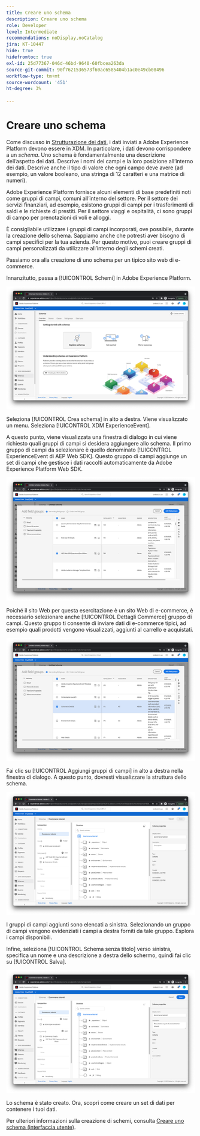 ```yaml
---
title: Creare uno schema
description: Creare uno schema
role: Developer
level: Intermediate
recommendations: noDisplay,noCatalog
jira: KT-10447
hide: true
hidefromtoc: true
exl-id: 25d77367-046d-46bd-9640-60fbcea263da
source-git-commit: 90f7621536573f60ac6585404b1ac0e49cb08496
workflow-type: tm+mt
source-wordcount: '451'
ht-degree: 3%

---
```


# Creare uno schema

Come discusso in [Strutturazione dei dati](../structuring-your-data.md), i dati inviati a Adobe Experience Platform devono essere in XDM. In particolare, i dati devono corrispondere a un _schema_. Uno schema è fondamentalmente una descrizione dell’aspetto dei dati. Descrive i nomi dei campi e la loro posizione all’interno dei dati. Descrive anche il tipo di valore che ogni campo deve avere (ad esempio, un valore booleano, una stringa di 12 caratteri e una matrice di numeri).

Adobe Experience Platform fornisce alcuni elementi di base predefiniti noti come gruppi di campi, comuni all’interno del settore. Per il settore dei servizi finanziari, ad esempio, esistono gruppi di campi per i trasferimenti di saldi e le richieste di prestiti. Per il settore viaggi e ospitalità, ci sono gruppi di campo per prenotazioni di voli e alloggi.

È consigliabile utilizzare i gruppi di campi incorporati, ove possibile, durante la creazione dello schema. Sappiamo anche che potresti aver bisogno di campi specifici per la tua azienda. Per questo motivo, puoi creare gruppi di campi personalizzati da utilizzare all’interno degli schemi creati.

Passiamo ora alla creazione di uno schema per un tipico sito web di e-commerce.

Innanzitutto, passa a [!UICONTROL Schemi] in Adobe Experience Platform.

![Visualizzazione Schemi](../../../assets/implementation-strategy/schemas-view.png)

Seleziona [!UICONTROL Crea schema] in alto a destra. Viene visualizzato un menu. Seleziona [!UICONTROL XDM ExperienceEvent].

A questo punto, viene visualizzata una finestra di dialogo in cui viene richiesto quali gruppi di campi si desidera aggiungere allo schema. Il primo gruppo di campi da selezionare è quello denominato [!UICONTROL ExperienceEvent di AEP Web SDK]. Questo gruppo di campi aggiunge un set di campi che gestisce i dati raccolti automaticamente da Adobe Experience Platform Web SDK.

![Mixin AEP Web SDK](../../../assets/implementation-strategy/aep-web-sdk-mixin.png)

Poiché il sito Web per questa esercitazione è un sito Web di e-commerce, è necessario selezionare anche [!UICONTROL Dettagli Commerce] gruppo di campi. Questo gruppo ti consente di inviare dati di e-commerce tipici, ad esempio quali prodotti vengono visualizzati, aggiunti al carrello e acquistati.

![Mixin dei dettagli Commerce](../../../assets/implementation-strategy/commerce-details-mixin.png)

Fai clic su [!UICONTROL Aggiungi gruppi di campi] in alto a destra nella finestra di dialogo. A questo punto, dovresti visualizzare la struttura dello schema.

![Schema con mixin](../../../assets/implementation-strategy/schema-with-mixins.png)

I gruppi di campi aggiunti sono elencati a sinistra. Selezionando un gruppo di campi vengono evidenziati i campi a destra forniti da tale gruppo. Esplora i campi disponibili.

Infine, seleziona [!UICONTROL Schema senza titolo] verso sinistra, specifica un nome e una descrizione a destra dello schermo, quindi fai clic su [!UICONTROL Salva].

![Schema con nome e descrizione](../../../assets/implementation-strategy/schema-name-description.png)

Lo schema è stato creato. Ora, scopri come creare un set di dati per contenere i tuoi dati.

Per ulteriori informazioni sulla creazione di schemi, consulta [Creare uno schema (interfaccia utente)](https://experienceleague.adobe.com/docs/experience-platform/xdm/tutorials/create-schema-ui.html?lang=it).
